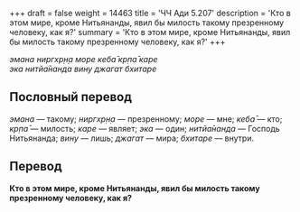 +++
draft = false
weight = 14463
title = 'ЧЧ Ади 5.207'
description = 'Кто в этом мире, кроме Нитьянанды, явил бы милость такому презренному человеку, как я?'
summary = 'Кто в этом мире, кроме Нитьянанды, явил бы милость такому презренному человеку, как я?'
+++

_эмана ниргхр̣н̣а море кеба̄ кр̣па̄ каре  
эка нитйа̄нанда вину джагат бхитаре_

## Пословный перевод

_эмана_ — такому; _ниргхр̣н̣а_ — презренному; _море_ — мне; _кеба̄_ — кто; _кр̣па̄_ — милость; _каре_ — являет; _эка_ — один; _нитйа̄нанда_ — Господь Нитьянанда; _вину_ — лишь; _джагат_ — мира; _бхитаре_ — внутри.

## Перевод

**Кто в этом мире, кроме Нитьянанды, явил бы милость такому презренному человеку, как я?**
